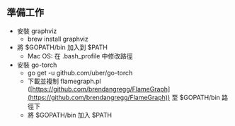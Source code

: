 ## 準備工作
* 安裝 graphviz
    * brew install graphviz
* 將 $GOPATH/bin 加入到 $PATH
    * Mac OS: 在 .bash_profile 中修改路徑
* 安裝 go-torch
    * go get -u github.com/uber/go-torch
    * 下載並複制 flamegraph.pl ([https://github.com/brendangregg/FlameGraph](https://github.com/brendangregg/FlameGraph))
    至 $GOPATH/bin 路徑下
    * 將 $GOPATH/bin 加入 $PATH
